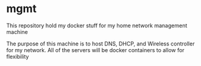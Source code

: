 # mgmt
This repository hold my docker stuff for my home network management machine

The purpose of this machine is to host DNS, DHCP, and Wireless controller for my network.
All of the servers will be docker containers to allow for flexibility